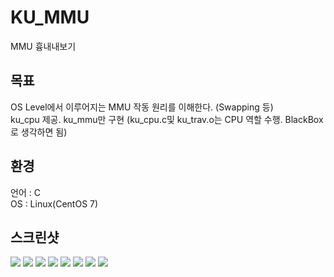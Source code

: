 # KU_MMU
MMU 흉내내보기

## 목표
OS Level에서 이루어지는 MMU 작동 원리를 이해한다. (Swapping 등)<br>
ku_cpu 제공. ku_mmu만 구현 (ku_cpu.c및 ku_trav.o는 CPU 역할 수행. BlackBox로 생각하면 됨)<br>

## 환경
언어 : C<br>
OS : Linux(CentOS 7)<br>

## 스크린샷
<img src = "https://user-images.githubusercontent.com/50845305/122424515-be1ed580-cfc9-11eb-993f-ebd12cbe2867.PNG">
<img src = "https://user-images.githubusercontent.com/50845305/122424510-bceda880-cfc9-11eb-960d-62ce3ea11bfe.PNG">
<img src = "https://user-images.githubusercontent.com/50845305/122424514-bd863f00-cfc9-11eb-86ee-a848b4d4ee61.PNG">
<img src = "https://user-images.githubusercontent.com/50845305/122424534-c24af300-cfc9-11eb-8398-251cad78ff87.PNG">
<img src = "https://user-images.githubusercontent.com/50845305/122424537-c2e38980-cfc9-11eb-98bc-c297b729796d.PNG">
<img src = "https://user-images.githubusercontent.com/50845305/122424539-c2e38980-cfc9-11eb-9909-b5b82d6b6f13.PNG">
<img src = "https://user-images.githubusercontent.com/50845305/122424541-c37c2000-cfc9-11eb-807d-71095ccd2909.PNG">
<img src = "https://user-images.githubusercontent.com/50845305/122424542-c37c2000-cfc9-11eb-816b-3c188179e7b1.PNG">